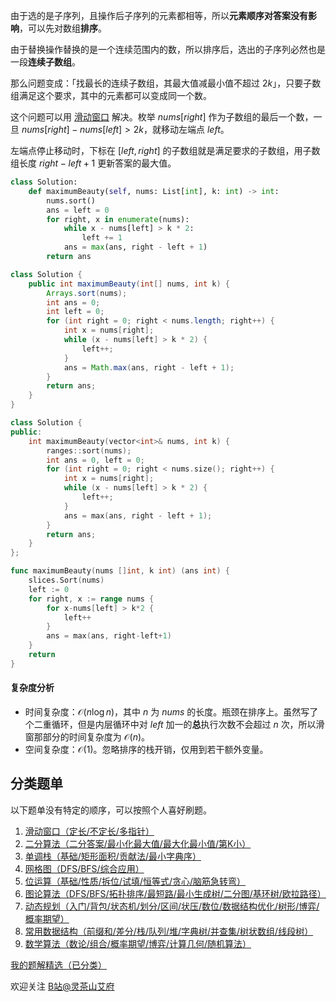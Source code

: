 由于选的是子序列，且操作后子序列的元素都相等，所以**元素顺序对答案没有影响**，可以先对数组**排序**。

由于替换操作替换的是一个连续范围内的数，所以排序后，选出的子序列必然也是一段**连续子数组**。

那么问题变成：「找最长的连续子数组，其最大值减最小值不超过 $2k$」，只要子数组满足这个要求，其中的元素都可以变成同一个数。

这个问题可以用 [滑动窗口](https://www.bilibili.com/video/BV1hd4y1r7Gq/) 解决。枚举 $\textit{nums}[\textit{right}]$ 作为子数组的最后一个数，一旦 $\textit{nums}[\textit{right}]-\textit{nums}[\textit{left}]>2k$，就移动左端点 $\textit{left}$。

左端点停止移动时，下标在 $[\textit{left},\textit{right}]$ 的子数组就是满足要求的子数组，用子数组长度 $\textit{right}-\textit{left}+1$ 更新答案的最大值。

```py [sol-Python3]
class Solution:
    def maximumBeauty(self, nums: List[int], k: int) -> int:
        nums.sort()
        ans = left = 0
        for right, x in enumerate(nums):
            while x - nums[left] > k * 2:
                left += 1
            ans = max(ans, right - left + 1)
        return ans
```

```java [sol-Java]
class Solution {
    public int maximumBeauty(int[] nums, int k) {
        Arrays.sort(nums);
        int ans = 0;
        int left = 0;
        for (int right = 0; right < nums.length; right++) {
            int x = nums[right];
            while (x - nums[left] > k * 2) {
                left++;
            }
            ans = Math.max(ans, right - left + 1);
        }
        return ans;
    }
}
```

```cpp [sol-C++]
class Solution {
public:
    int maximumBeauty(vector<int>& nums, int k) {
        ranges::sort(nums);
        int ans = 0, left = 0;
        for (int right = 0; right < nums.size(); right++) {
            int x = nums[right];
            while (x - nums[left] > k * 2) {
                left++;
            }
            ans = max(ans, right - left + 1);
        }
        return ans;
    }
};
```

```go [sol-Go]
func maximumBeauty(nums []int, k int) (ans int) {
	slices.Sort(nums)
	left := 0
	for right, x := range nums {
		for x-nums[left] > k*2 {
			left++
		}
		ans = max(ans, right-left+1)
	}
	return
}
```

#### 复杂度分析

- 时间复杂度：$\mathcal{O}(n\log n)$，其中 $n$ 为 $\textit{nums}$ 的长度。瓶颈在排序上。虽然写了个二重循环，但是内层循环中对 $\textit{left}$ 加一的**总**执行次数不会超过 $n$ 次，所以滑窗那部分的时间复杂度为 $\mathcal{O}(n)$。
- 空间复杂度：$\mathcal{O}(1)$。忽略排序的栈开销，仅用到若干额外变量。

## 分类题单

以下题单没有特定的顺序，可以按照个人喜好刷题。

1. [滑动窗口（定长/不定长/多指针）](https://leetcode.cn/circle/discuss/0viNMK/)
2. [二分算法（二分答案/最小化最大值/最大化最小值/第K小）](https://leetcode.cn/circle/discuss/SqopEo/)
3. [单调栈（基础/矩形面积/贡献法/最小字典序）](https://leetcode.cn/circle/discuss/9oZFK9/)
4. [网格图（DFS/BFS/综合应用）](https://leetcode.cn/circle/discuss/YiXPXW/)
5. [位运算（基础/性质/拆位/试填/恒等式/贪心/脑筋急转弯）](https://leetcode.cn/circle/discuss/dHn9Vk/)
6. [图论算法（DFS/BFS/拓扑排序/最短路/最小生成树/二分图/基环树/欧拉路径）](https://leetcode.cn/circle/discuss/01LUak/)
7. [动态规划（入门/背包/状态机/划分/区间/状压/数位/数据结构优化/树形/博弈/概率期望）](https://leetcode.cn/circle/discuss/tXLS3i/)
8. [常用数据结构（前缀和/差分/栈/队列/堆/字典树/并查集/树状数组/线段树）](https://leetcode.cn/circle/discuss/mOr1u6/)
9. [数学算法（数论/组合/概率期望/博弈/计算几何/随机算法）](https://leetcode.cn/circle/discuss/IYT3ss/)

[我的题解精选（已分类）](https://github.com/EndlessCheng/codeforces-go/blob/master/leetcode/SOLUTIONS.md)

欢迎关注 [B站@灵茶山艾府](https://space.bilibili.com/206214)
